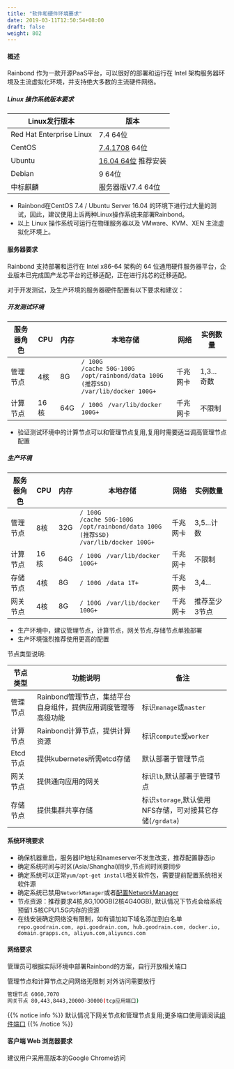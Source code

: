 ```yaml
---
title: "软件和硬件环境要求"
date: 2019-03-11T12:50:54+08:00
draft: false
weight: 802
---
```


#### 概述

Rainbond 作为一款开源PaaS平台，可以很好的部署和运行在 Intel 架构服务器环境及主流虚拟化环境，并支持绝大多数的主流硬件网络。

##### Linux 操作系统版本要求

|Linux发行版本|版本|
|--------|------------|
|Red Hat Enterprise Linux|7.4 64位|
|CentOS  | [7.4.1708](http://goodrain-pkg.oss-cn-shanghai.aliyuncs.com/system/CentOS/CentOS-7-x86_64-Minimal-1708.iso) 64位|
|Ubuntu  | [16.04 64位](https://goodrain-pkg.oss-cn-shanghai.aliyuncs.com/system/CentOS/ubuntu-16.04.6-server-amd64.iso) 推荐安装|
|Debian  | 9 64位|
|中标麒麟 | 服务器版V7.4 64位|

- Rainbond在CentOS 7.4 / Ubuntu Server 16.04 的环境下进行过大量的测试，因此，建议使用上诉两种Linux操作系统来部署Rainbond。
- 以上 Linux 操作系统可运行在物理服务器以及 VMware、KVM、XEN 主流虚拟化环境上。

#### 服务器要求

Rainbond 支持部署和运行在 Intel x86-64 架构的 64 位通用硬件服务器平台，企业版本已完成国产龙芯平台的迁移适配，正在进行兆芯的迁移适配。

对于开发测试，及生产环境的服务器硬件配置有以下要求和建议：

##### 开发测试环境

|服务器角色|CPU|内存|本地存储|网络|实例数量|
|--------|------------|------------|------------|------------|------------|
|管理节点| 4核|8G|`/ 100G`<br>`/cache 50G-100G`<br>`/opt/rainbond/data 100G (推荐SSD)`<br>`/var/lib/docker 100G+`|千兆网卡	|1,3...奇数|
|计算节点| 16核|64G|`/ 100G `  `/var/lib/docker 100G+ `|千兆网卡	|不限制|

- 验证测试环境中的计算节点可以和管理节点复用,复用时需要适当调高管理节点配置

##### 生产环境

|服务器角色|CPU|内存|本地存储|网络|实例数量|
|------|-----|-----|-----|-----|-----|
|管理节点| 8核|32G|`/ 100G`<br>`/cache 50G-100G`<br>`/opt/rainbond/data 100G (推荐SSD)`<br>`/var/lib/docker 100G+`|千兆网卡|3,5...计数|
|计算节点| 16核|64G|`/ 100G `  `/var/lib/docker 100G+ `|千兆网卡|不限制|
|存储节点|4核|8G|`/ 100G `  `/data 1T+ `|千兆网卡|3,4...|
|网关节点|4核|8G|`/ 100G `  `/var/lib/docker 100G+ `|千兆网卡|推荐至少3节点|

- 生产环境中，建议管理节点，计算节点，网关节点,存储节点单独部署
- 生产环境强烈推荐使用更高的配置

节点类型说明: 

|节点类型|功能说明|备注|
|-------|-------|-----|
|管理节点|Rainbond管理节点，集结平台自身组件，提供应用调度管理等高级功能|标识`manage`或`master`|
|计算节点|Rainbond计算节点，提供计算资源|标识`compute`或`worker`|
|Etcd节点|提供kubernetes所需etcd存储|默认部署于管理节点|
|网关节点|提供通向应用的网关|标识`lb`,默认部署于管理节点|
|存储节点|提供集群共享存储|标识`storage`,默认使用NFS存储，可对接其它存储(`/grdata`)|

#### 系统环境要求

* 确保机器重启，服务器IP地址和nameserver不发生改变，推荐配置静态ip
* 确定系统时间与时区(Asia/Shanghai)同步,节点间时间要同步
* 确定系统可以正常`yum/apt-get install`相关软件包，需要提前配置系统相关软件源
* 确定系统已禁用`NetworkManager`或者[配置NetworkManager](https://t.goodrain.com/t/calico-networkmanager/591)
* 节点资源：推荐要求4核,8G,100GB(2核4G40GB), 默认情况下节点会给系统预留1.5核CPU1.5G内存的资源
* 在线安装确定网络没有限制，如有请加如下域名添加到白名单 `repo.goodrain.com, api.goodrain.com, hub.goodrain.com, docker.io, domain.grapps.cn, aliyun.com,aliyuncs.com`

#### 网络要求

管理员可根据实际环境中部署Rainbond的方案，自行开放相关端口

管理节点和计算节点之间网络无限制
对外访问需要放行

```bash
管理节点 6060,7070
网关节点 80,443,8443,20000-30000(tcp应用端口)
```

{{% notice info %}}
默认情况下网关节点和管理节点复用;更多端口使用请阅读[组件端口](/user-operations/op-guide/required_ports/)
{{% /notice %}}

#### 客户端 Web 浏览器要求

建议用户采用高版本的Google Chrome访问